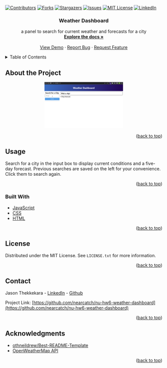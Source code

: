 <div id="top"></div>
<!--
*** Thanks for checking out the Best-README-Template. If you have a suggestion
*** that would make this better, please fork the repo and create a pull request
*** or simply open an issue with the tag "enhancement".
*** Don't forget to give the project a star!
*** Thanks again! Now go create something AMAZING! :D
-->



<!-- PROJECT SHIELDS -->
<!--
*** I'm using markdown "reference style" links for readability.
*** Reference links are enclosed in brackets [ ] instead of parentheses ( ).
*** See the bottom of this document for the declaration of the reference variables
*** for contributors-url, forks-url, etc. This is an optional, concise syntax you may use.
*** https://www.markdownguide.org/basic-syntax/#reference-style-links
-->
[![Contributors][contributors-shield]][contributors-url]
[![Forks][forks-shield]][forks-url]
[![Stargazers][stars-shield]][stars-url]
[![Issues][issues-shield]][issues-url]
[![MIT License][license-shield]][license-url]
[![LinkedIn][linkedin-shield]][linkedin-url]



<div align="center">

<h3 align="center">Weather Dashboard</h3>

  <p align="center">
    a panel to search for current weather and forecasts for a city
    <br />
    <a href="https://github.com/nearcatch/nu-hw6-weather-dashboard"><strong>Explore the docs »</strong></a>
    <br />
    <br />
    <a href="https://nearcatch.github.io/nu-hw6-weather-dashboard/">View Demo</a>
    ·
    <a href="https://github.com/nearcatch/nu-hw6-weather-dashboard/issues">Report Bug</a>
    ·
    <a href="https://github.com/nearcatch/nu-hw6-weather-dashboard/issues">Request Feature</a>
  </p>
</div>



<!-- TABLE OF CONTENTS -->
<details>
  <summary>Table of Contents</summary>
  <ol>
    <li>
      <a href="#about-the-project">About the Project</a>
      <ul>
        <li><a href="#built-with">Built With</a></li>
      </ul>
    </li>
    <li><a href="#usage">Usage</a></li>
    <li><a href="#license">License</a></li>
    <li><a href="#contact">Contact</a></li>
    <li><a href="#acknowledgments">Acknowledgments</a></li>
  </ol>
</details>



<!-- ABOUT THE PROJECT -->
## About the Project

<div align="center">
    <a href="https://nearcatch.github.io/nu-hw6-weather-dashboard/"><img style="width: 50%;" src="./assets/readme/full-page-screenshot.webp" /></a>
</div>

<p align="right">(<a href="#top">back to top</a>)</p>



<!-- USAGE EXAMPLES -->
## Usage

Search for a city in the input box to display current conditions and a five-day forecast. Previous searches are saved on the left for your convenience. Click them to search again.

<p align="right">(<a href="#top">back to top</a>)</p>



### Built With

* [JavaScript](https://developer.mozilla.org/en-US/docs/Web/JavaScript)
* [CSS](https://www.w3.org/Style/CSS/Overview.en.html)
* [HTML](https://html.spec.whatwg.org/multipage/)

<p align="right">(<a href="#top">back to top</a>)</p>



<!-- LICENSE -->
## License

Distributed under the MIT License. See `LICENSE.txt` for more information.

<p align="right">(<a href="#top">back to top</a>)</p>



<!-- CONTACT -->
## Contact

Jason Thekkekara - [LinkedIn][linkedin-url] - [Github](https://github.com/nearcatch)

Project Link: [https://github.com/nearcatch/nu-hw6-weather-dashboard](https://github.com/nearcatch/nu-hw6-weather-dashboard)

<p align="right">(<a href="#top">back to top</a>)</p>



<!-- ACKNOWLEDGMENTS -->
## Acknowledgments

* [othneildrew/Best-README-Template](https://github.com/othneildrew/Best-README-Template)
* [OpenWeatherMap API](https://openweathermap.org/api)

<p align="right">(<a href="#top">back to top</a>)</p>



<!-- MARKDOWN LINKS & IMAGES -->
<!-- https://www.markdownguide.org/basic-syntax/#reference-style-links -->
[contributors-shield]: https://img.shields.io/github/contributors/nearcatch/nu-hw6-weather-dashboard.svg?style=for-the-badge
[contributors-url]: https://github.com/nearcatch/nu-hw6-weather-dashboard/graphs/contributors
[forks-shield]: https://img.shields.io/github/forks/nearcatch/nu-hw6-weather-dashboard.svg?style=for-the-badge
[forks-url]: https://github.com/nearcatch/nu-hw6-weather-dashboard/network/members
[stars-shield]: https://img.shields.io/github/stars/nearcatch/nu-hw6-weather-dashboard.svg?style=for-the-badge
[stars-url]: https://github.com/nearcatch/nu-hw6-weather-dashboard/stargazers
[issues-shield]: https://img.shields.io/github/issues/nearcatch/nu-hw6-weather-dashboard.svg?style=for-the-badge
[issues-url]: https://github.com/nearcatch/nu-hw6-weather-dashboard/issues
[license-shield]: https://img.shields.io/github/license/nearcatch/nu-hw6-weather-dashboard.svg?style=for-the-badge
[license-url]: https://github.com/nearcatch/nu-hw6-weather-dashboard/blob/main/LICENSE.txt
[linkedin-shield]: https://img.shields.io/badge/-LinkedIn-black.svg?style=for-the-badge&logo=linkedin&colorB=555
[linkedin-url]: https://linkedin.com/in/jason-thekkekara-050303167
[product-screenshot]: https://raw.githubusercontent.com/nearcatch/nu-hw6-weather-dashboard/main/assets/readme/full-page-screenshot.webp
